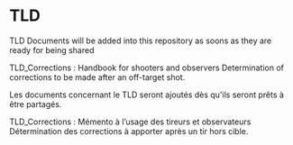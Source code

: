 # TLD
<En>
TLD Documents will be added into this repository as soons as they are ready for being shared

TLD_Corrections : 
Handbook for shooters and observers
Determination of corrections to be made after an off-target shot.

</En>

<Fr>
Les documents concernant le TLD seront ajoutés dès qu'ils seront prêts à être partagés.

TLD_Corrections : 
Mémento à l’usage des tireurs et observateurs
Détermination des corrections à apporter après un tir hors cible.

</Fr>

